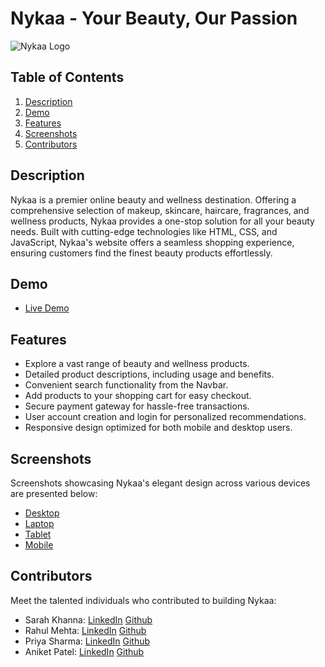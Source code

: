 # Nykaa - Your Beauty, Our Passion

![Nykaa Logo](./Images/nykaa_logo.png)

## Table of Contents

1. [Description](#description)
2. [Demo](#demo)
3. [Features](#features)
4. [Screenshots](#screenshots)
5. [Contributors](#authors)

## Description

Nykaa is a premier online beauty and wellness destination. Offering a comprehensive selection of makeup, skincare, haircare, fragrances, and wellness products, Nykaa provides a one-stop solution for all your beauty needs. Built with cutting-edge technologies like HTML, CSS, and JavaScript, Nykaa's website offers a seamless shopping experience, ensuring customers find the finest beauty products effortlessly.

## Demo

- [Live Demo](https://enolc-nykaa.netlify.app/)

## Features

- Explore a vast range of beauty and wellness products.
- Detailed product descriptions, including usage and benefits.
- Convenient search functionality from the Navbar.
- Add products to your shopping cart for easy checkout.
- Secure payment gateway for hassle-free transactions.
- User account creation and login for personalized recommendations.
- Responsive design optimized for both mobile and desktop users.

## Screenshots

Screenshots showcasing Nykaa's elegant design across various devices are presented below:

- [Desktop](./Images/Nykaa-Desktop.png)
- [Laptop](./Images/Nykaa-Laptop.png)
- [Tablet](./Images/Nykaa-Tablet.png)
- [Mobile](./Images/Nykaa-Mobile.png)

## Contributors

Meet the talented individuals who contributed to building Nykaa:

- Sarah Khanna: [LinkedIn](https://www.linkedin.com/in/sarah-khanna-12345678/) [Github](https://github.com/sarahkhanna)
- Rahul Mehta: [LinkedIn](https://www.linkedin.com/in/rahul-mehta-87654321/) [Github](https://github.com/rahulmehta)
- Priya Sharma: [LinkedIn](https://www.linkedin.com/in/priya-sharma-abcdef12/) [Github](https://github.com/priyasharma)
- Aniket Patel: [LinkedIn](https://www.linkedin.com/in/aniket-patel-xyz123/) [Github](https://github.com/aniketpatel)
